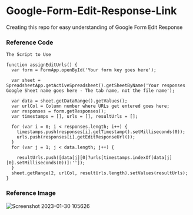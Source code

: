 # Google-Form-Edit-Response-Link
Creating this repo for easy understanding of Google Form Edit Response

###  Reference Code

```
The Script to Use

function assignEditUrls() {
  var form = FormApp.openById('Your form key goes here');

  var sheet = SpreadsheetApp.getActiveSpreadsheet().getSheetByName('Your responses Google Sheet name goes here - The tab name, not the file name');

  var data = sheet.getDataRange().getValues();
  var urlCol = Column number where URLs get entered goes here; 
  var responses = form.getResponses();
  var timestamps = [], urls = [], resultUrls = [];
  
  for (var i = 0; i < responses.length; i++) {
    timestamps.push(responses[i].getTimestamp().setMilliseconds(0));
    urls.push(responses[i].getEditResponseUrl());
  }
  for (var j = 1; j < data.length; j++) {

    resultUrls.push([data[j][0]?urls[timestamps.indexOf(data[j][0].setMilliseconds(0))]:'']);
  }
  sheet.getRange(2, urlCol, resultUrls.length).setValues(resultUrls);  
}
```

###  Reference Image

![Screenshot 2023-01-30 105626](https://github.com/Revanth-13/Google-Form-Edit-Response-Link/assets/123372740/2bec6185-d607-408f-abb4-2acf7ff3c08a)
